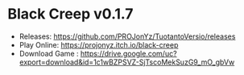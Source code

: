 # Black Creep v0.1.7
- Releases:
https://github.com/PROJonYz/TuotantoVersio/releases
- Play Online:
https://projonyz.itch.io/black-creep
- Download Game : https://drive.google.com/uc?export=download&id=1c1wBZPSVZ-SjTscoMekSuzG9_mO_gbVw
